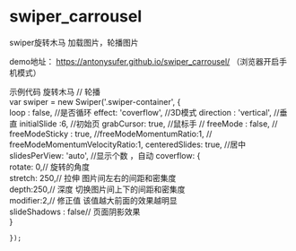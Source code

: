 # swiper_carrousel
swiper旋转木马 加载图片，轮播图片

demo地址： https://antonysufer.github.io/swiper_carrousel/ （浏览器开启手机模式）

示例代码  旋转木马
// 轮播  
    var swiper = new Swiper('.swiper-container', {  
        loop : false,  //是否循环
        effect: 'coverflow',  //3D模式
        direction : 'vertical',  //垂直
        initialSlide :6, //初始页
        grabCursor: true,  //鼠标手
        //  freeMode : false,
         // freeModeSticky : true,
         //freeModeMomentumRatio:1,
        //  freeModeMomentumVelocityRatio:1,
        centeredSlides: true,   //居中
        slidesPerView: 'auto',   //显示个数 ，自动
        coverflow: {  
             rotate: 0,// 旋转的角度  
            stretch: 250,// 拉伸   图片间左右的间距和密集度  
            depth:250,// 深度   切换图片间上下的间距和密集度  
            modifier:2,// 修正值 该值越大前面的效果越明显  
            slideShadows : false// 页面阴影效果  
        }
      
    });  
